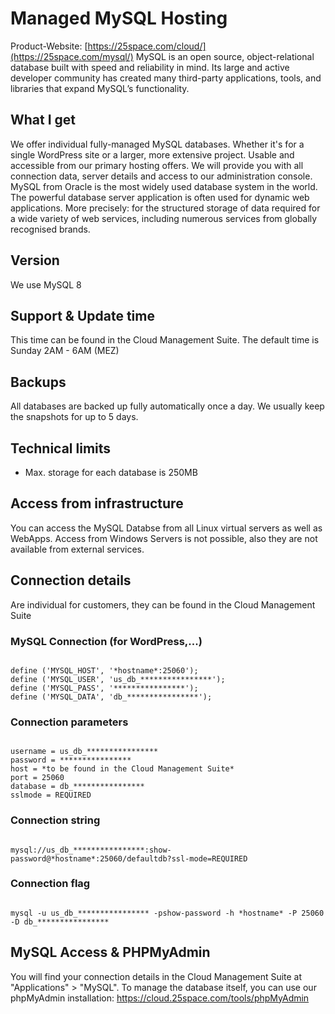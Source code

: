 # Managed MySQL Hosting
Product-Website: [https://25space.com/cloud/](https://25space.com/mysql/)
MySQL is an open source, object-relational database built with speed and reliability in mind. Its large and active developer community has created many third-party applications, tools, and libraries that expand MySQL’s functionality.

## What I get
We offer individual fully-managed MySQL databases. Whether it's for a single WordPress site or a larger, more extensive project. Usable and accessible from our primary hosting offers. We will provide you with all connection data, server details and access to our administration console.
MySQL from Oracle is the most widely used database system in the world. The powerful database server application is often used for dynamic web applications. More precisely: for the structured storage of data required for a wide variety of web services, including numerous services from globally recognised brands.

## Version
We use MySQL 8

## Support & Update time
This time can be found in the Cloud Management Suite. The default time is Sunday 2AM - 6AM (MEZ)

## Backups
All databases are backed up fully automatically once a day. We usually keep the snapshots for up to 5 days.

## Technical limits
- Max. storage for each database is 250MB

## Access from infrastructure
You can access the MySQL Databse from all Linux virtual servers as well as WebApps.
Access from Windows Servers is not possible, also they are not available from external services.

## Connection details
Are individual for customers, they can be found in the Cloud Management Suite

### MySQL Connection (for WordPress,...)
<code>
define ('MYSQL_HOST', '*hostname*:25060');
define ('MYSQL_USER', 'us_db_****************');
define ('MYSQL_PASS', '****************');
define ('MYSQL_DATA', 'db_****************');
</code>

### Connection parameters
<code>
username = us_db_****************
password = ****************
host = *to be found in the Cloud Management Suite*
port = 25060
database = db_****************
sslmode = REQUIRED
</code>

### Connection string
<code>
mysql://us_db_****************:show-password@*hostname*:25060/defaultdb?ssl-mode=REQUIRED
</code>

### Connection flag
<code>
mysql -u us_db_**************** -pshow-password -h *hostname* -P 25060 -D db_****************
</code>

## MySQL Access & PHPMyAdmin
You will find your connection details in the Cloud Management Suite at "Applications" > "MySQL".
To manage the database itself, you can use our phpMyAdmin installation: https://cloud.25space.com/tools/phpMyAdmin
